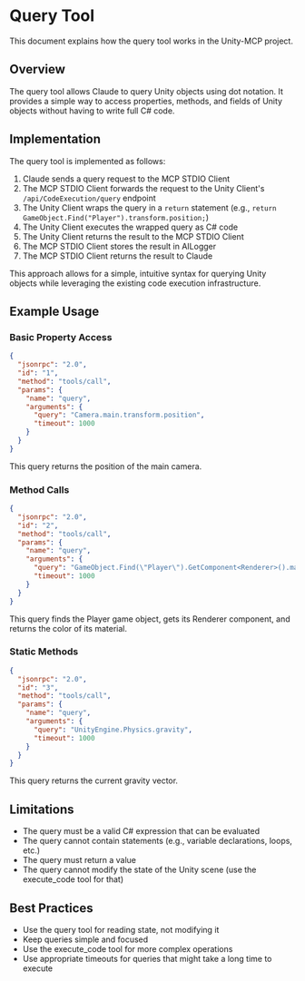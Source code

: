 # Query Tool

This document explains how the query tool works in the Unity-MCP project.

## Overview

The query tool allows Claude to query Unity objects using dot notation. It provides a simple way to access properties, methods, and fields of Unity objects without having to write full C# code.

## Implementation

The query tool is implemented as follows:

1. Claude sends a query request to the MCP STDIO Client
2. The MCP STDIO Client forwards the request to the Unity Client's `/api/CodeExecution/query` endpoint
3. The Unity Client wraps the query in a `return` statement (e.g., `return GameObject.Find("Player").transform.position;`)
4. The Unity Client executes the wrapped query as C# code
5. The Unity Client returns the result to the MCP STDIO Client
6. The MCP STDIO Client stores the result in AILogger
7. The MCP STDIO Client returns the result to Claude

This approach allows for a simple, intuitive syntax for querying Unity objects while leveraging the existing code execution infrastructure.

## Example Usage

### Basic Property Access

```json
{
  "jsonrpc": "2.0",
  "id": "1",
  "method": "tools/call",
  "params": {
    "name": "query",
    "arguments": {
      "query": "Camera.main.transform.position",
      "timeout": 1000
    }
  }
}
```

This query returns the position of the main camera.

### Method Calls

```json
{
  "jsonrpc": "2.0",
  "id": "2",
  "method": "tools/call",
  "params": {
    "name": "query",
    "arguments": {
      "query": "GameObject.Find(\"Player\").GetComponent<Renderer>().material.color",
      "timeout": 1000
    }
  }
}
```

This query finds the Player game object, gets its Renderer component, and returns the color of its material.

### Static Methods

```json
{
  "jsonrpc": "2.0",
  "id": "3",
  "method": "tools/call",
  "params": {
    "name": "query",
    "arguments": {
      "query": "UnityEngine.Physics.gravity",
      "timeout": 1000
    }
  }
}
```

This query returns the current gravity vector.

## Limitations

- The query must be a valid C# expression that can be evaluated
- The query cannot contain statements (e.g., variable declarations, loops, etc.)
- The query must return a value
- The query cannot modify the state of the Unity scene (use the execute_code tool for that)

## Best Practices

- Use the query tool for reading state, not modifying it
- Keep queries simple and focused
- Use the execute_code tool for more complex operations
- Use appropriate timeouts for queries that might take a long time to execute
